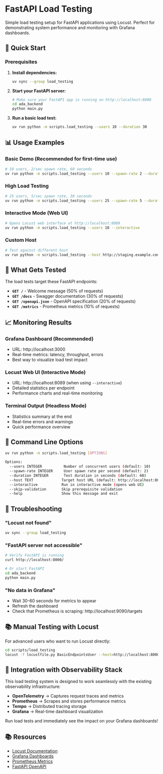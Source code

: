 # FastAPI Load Testing

Simple load testing setup for FastAPI applications using Locust. Perfect for demonstrating system performance and monitoring with Grafana dashboards.

## 🚀 Quick Start

### Prerequisites

1. **Install dependencies:**

   ```bash
   uv sync --group load_testing
   ```

2. **Start your FastAPI server:**

   ```bash
   # Make sure your FastAPI app is running on http://localhost:8000
   cd ada_backend
   python main.py
   ```

3. **Run a basic load test:**
   ```bash
   uv run python -m scripts.load_testing --users 10 --duration 30
   ```

## 📊 Usage Examples

### Basic Demo (Recommended for first-time use)

```bash
# 10 users, 2/sec spawn rate, 60 seconds
uv run python -m scripts.load_testing --users 10 --spawn-rate 2 --duration 60
```

### High Load Testing

```bash
# 25 users, 5/sec spawn rate, 30 seconds
uv run python -m scripts.load_testing --users 25 --spawn-rate 5 --duration 30
```

### Interactive Mode (Web UI)

```bash
# Opens Locust web interface at http://localhost:8089
uv run python -m scripts.load_testing --users 10 --interactive
```

### Custom Host

```bash
# Test against different host
uv run python -m scripts.load_testing --host http://staging.example.com --users 5
```

## 🎯 What Gets Tested

The load tests target these FastAPI endpoints:

- **`GET /`** - Welcome message (50% of requests)
- **`GET /docs`** - Swagger documentation (30% of requests)
- **`GET /openapi.json`** - OpenAPI specification (20% of requests)
- **`GET /metrics`** - Prometheus metrics (10% of requests)

## 📈 Monitoring Results

### Grafana Dashboard (Recommended)

- URL: http://localhost:3000
- Real-time metrics: latency, throughput, errors
- Best way to visualize load test impact

### Locust Web UI (Interactive Mode)

- URL: http://localhost:8089 (when using `--interactive`)
- Detailed statistics per endpoint
- Performance charts and real-time monitoring

### Terminal Output (Headless Mode)

- Statistics summary at the end
- Real-time errors and warnings
- Quick performance overview

## 🔧 Command Line Options

```bash
uv run python -m scripts.load_testing [OPTIONS]

Options:
  --users INTEGER          Number of concurrent users (default: 10)
  --spawn-rate INTEGER     User spawn rate per second (default: 2)
  --duration INTEGER       Test duration in seconds (default: 60)
  --host TEXT             Target host URL (default: http://localhost:8000)
  --interactive           Run in interactive mode (opens web UI)
  --skip-validation       Skip prerequisite validation
  --help                  Show this message and exit
```

## 🐛 Troubleshooting

### "Locust not found"

```bash
uv sync --group load_testing
```

### "FastAPI server not accessible"

```bash
# Verify FastAPI is running
curl http://localhost:8000/

# Or start FastAPI
cd ada_backend
python main.py
```

### "No data in Grafana"

- Wait 30-60 seconds for metrics to appear
- Refresh the dashboard
- Check that Prometheus is scraping: http://localhost:9090/targets

## 📚 Manual Testing with Locust

For advanced users who want to run Locust directly:

```bash
cd scripts/load_testing
locust -f locustfile.py BasicEndpointsUser --host=http://localhost:8000
```

## 🎉 Integration with Observability Stack

This load testing system is designed to work seamlessly with the existing observability infrastructure:

- **OpenTelemetry** → Captures request traces and metrics
- **Prometheus** → Scrapes and stores performance metrics
- **Tempo** → Distributed tracing storage
- **Grafana** → Real-time dashboard visualization

Run load tests and immediately see the impact on your Grafana dashboards!

## 📚 Resources

- [Locust Documentation](https://locust.io/)
- [Grafana Dashboards](http://localhost:3000)
- [Prometheus Metrics](http://localhost:9090)
- [FastAPI OpenAPI](http://localhost:8000/docs)
